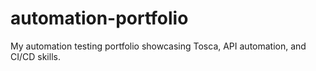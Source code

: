 # automation-portfolio
My automation testing portfolio showcasing Tosca, API automation, and CI/CD skills.
